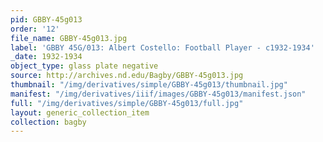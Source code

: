 ```yaml
---
pid: GBBY-45g013
order: '12'
file_name: GBBY-45g013.jpg
label: 'GBBY 45G/013: Albert Costello: Football Player - c1932-1934'
_date: 1932-1934
object_type: glass plate negative
source: http://archives.nd.edu/Bagby/GBBY-45g013.jpg
thumbnail: "/img/derivatives/simple/GBBY-45g013/thumbnail.jpg"
manifest: "/img/derivatives/iiif/images/GBBY-45g013/manifest.json"
full: "/img/derivatives/simple/GBBY-45g013/full.jpg"
layout: generic_collection_item
collection: bagby
---
```

